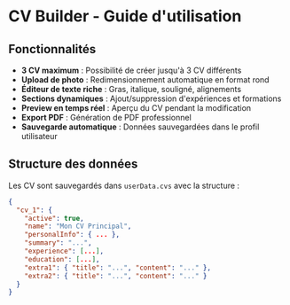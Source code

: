 # CV Builder - Guide d'utilisation

## Fonctionnalités

- **3 CV maximum** : Possibilité de créer jusqu'à 3 CV différents
- **Upload de photo** : Redimensionnement automatique en format rond
- **Éditeur de texte riche** : Gras, italique, souligné, alignements
- **Sections dynamiques** : Ajout/suppression d'expériences et formations
- **Preview en temps réel** : Aperçu du CV pendant la modification
- **Export PDF** : Génération de PDF professionnel
- **Sauvegarde automatique** : Données sauvegardées dans le profil utilisateur

## Structure des données

Les CV sont sauvegardés dans `userData.cvs` avec la structure :
```json
{
  "cv_1": {
    "active": true,
    "name": "Mon CV Principal",
    "personalInfo": { ... },
    "summary": "...",
    "experience": [...],
    "education": [...],
    "extra1": { "title": "...", "content": "..." },
    "extra2": { "title": "...", "content": "..." }
  }
}